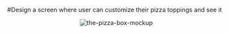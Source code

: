 #Design a screen where user can customize their pizza toppings and see it
<p align="center">
<img src="https://i.ibb.co/2WjmN5Y/the-pizza-box-mockup.png" alt="the-pizza-box-mockup" border="0">
</p>
